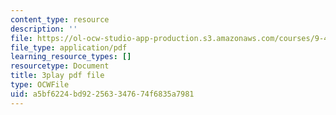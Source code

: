 ```yaml
---
content_type: resource
description: ''
file: https://ol-ocw-studio-app-production.s3.amazonaws.com/courses/9-40-introduction-to-neural-computation-spring-2018/a5bf6224bd922563347674f6835a7981_PnJEj6TokDA.pdf
file_type: application/pdf
learning_resource_types: []
resourcetype: Document
title: 3play pdf file
type: OCWFile
uid: a5bf6224-bd92-2563-3476-74f6835a7981
---
```


